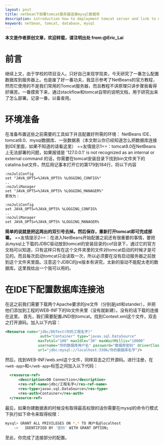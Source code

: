 ```yaml
---
layout: post
title: netbean下部署tomcat服务器连接mysql数据库
description: introduction how to deployment tomcat server and link to mysql database under netbean
keyword: netbean, tomcat, database, mysql
---
```

**本文是作者原创文章，欢迎转载，请注明出处 from:@Eric_Lai**
# 前言

继续上文，由于学校的项目没人。只好自己来现学现卖，今天研究了一番怎么配置数据库到服务器上。也是废了好一番功夫，我显示参考了NetBeans的官方教程，然而它使用的不是我们常用的Tomcat服务器，而且教程不讲原理只讲步骤我看得好痛苦。一番摸索下来，通过stackflow和tomcat自带的说明文档，用于研究出来了怎么部署。记录一番，以备查用。

# 环境准备
在准备布置这些之前需要的工具如下并且配置好所需的环境：
NetBeans IDE、tomcat8.0、mysql数据库、一张数据表（本文默认你已经知道怎么把数据库连接到IDE里面，如果不知道的请看这里）
==友情提示1==：tomcat8.0在NetBeans上无法部署的问题，如果报错是 '127.0.0.1' is not recognized as an internal or external command  的话，你需要在tomcat安装目录下找到bin文件夹下的catalina.bat文件，然后用记事本打开它的第179到184行，将以下内容

```
:noJuliConfig
set "JAVA_OPTS=%JAVA_OPTS% %LOGGING_CONFIG%"
..
:noJuliManager
set "JAVA_OPTS=%JAVA_OPTS% %LOGGING_MANAGER%"
更改为：

:noJuliConfig
set JAVA_OPTS=%JAVA_OPTS% %LOGGING_CONFIG%
..
:noJuliManager
set JAVA_OPTS=%JAVA_OPTS% %LOGGING_MANAGER%
```
**简单的说就是把这两出的双引号去掉。然后保存，重新打开tomcat即可完成部署。**
==友情提示2==：在进入NetBeans开始配置之前还有很重要的事情，要把从mysql上下载的JDBC驱动放到tomcat的安装目录的cof目录下，通过它的官方文档可以知道，只有这样只有在这个文件夹里的文件对tomcat启动的时候才是可见的。而且每次启动tomcat只会读取一次，所以必须要在没有启动服务器之前放到这个文件夹里面。注意这个JDBC的jre版本有讲究，太新的驱动不能配太老的数据库。这里我给出一个我可以用的。

# 在IDE下配置数据库连接池

在这之前我们需要下载两个Apache要求的jre文件（分别是jstl和stander），并把他们添加到工程的WEB-INF下的lib文件夹里（没有就新建）。没有的话下载的连接在这里。
首先，我们需要配置JNDI到tomcat。找到Context.xml这个文件，双击之打开源码。加入以下内容：

```xml
<Resource name="jdbc/DbTest(你的工程名字)" 
				auth="Container" type="javax.sql.DataSource"
               maxTotal="100" maxIdle="30" maxWaitMillis="10000"
               username="你的数据库用户名" password="数据库密码" driverClassName="com.mysql.jdbc.Driver"
               url="jdbc:mysql://localhost:3306/你的数据库名字"/>
```
然后，找到WEB-INF/web.xml这个文件，同样双击之打开源码。进行注册，在`<web-app>`和`</web-app>`标签之间加入以下代码：

```xml
  <resource-ref>
      <description>DB Connection</description>
      <res-ref-name>jdbc/工程名字</res-ref-name>
      <res-type>javax.sql.DataSource</res-type>
      <res-auth>Container</res-auth>
  </resource-ref>
```
最后，如果你建数据表的时候没有取得最高权限的话你需要在mysql的命令行模式下执行如下命令来取得权限：

```sh
mysql> GRANT ALL PRIVILEGES ON *.* TO 用户名@localhost
    ->   IDENTIFIED BY '密码' WITH GRANT OPTION;
```
至此，你完成了连接部分的配置。


